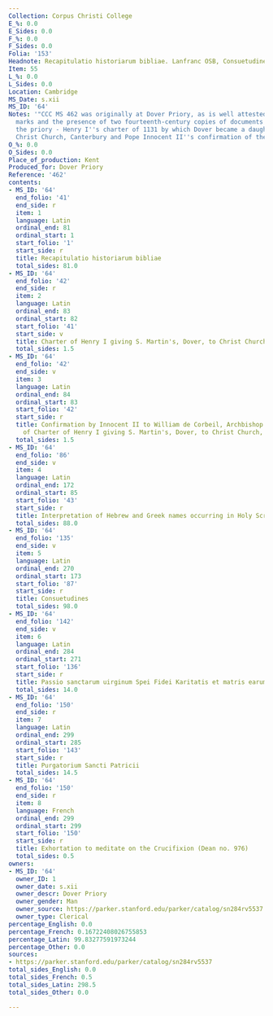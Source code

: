 ```yaml
---
Collection: Corpus Christi College
E_%: 0.0
E_Sides: 0.0
F_%: 0.0
F_Sides: 0.0
Folia: '153'
Headnote: Recapitulatio historiarum bibliae. Lanfranc OSB, Consuetudines
Item: 55
L_%: 0.0
L_Sides: 0.0
Location: Cambridge
MS_Date: s.xii
MS_ID: '64'
Notes: '"CCC MS 462 was originally at Dover Priory, as is well attested by the press
  marks and the presence of two fourteenth-century copies of documents relating to
  the priory - Henry I''s charter of 1131 by which Dover became a daughter house of
  Christ Church, Canterbury and Pope Innocent II''s confirmation of the same grant."'
O_%: 0.0
O_Sides: 0.0
Place_of_production: Kent
Produced_for: Dover Priory
Reference: '462'
contents:
- MS_ID: '64'
  end_folio: '41'
  end_side: r
  item: 1
  language: Latin
  ordinal_end: 81
  ordinal_start: 1
  start_folio: '1'
  start_side: r
  title: Recapitulatio historiarum bibliae
  total_sides: 81.0
- MS_ID: '64'
  end_folio: '42'
  end_side: r
  item: 2
  language: Latin
  ordinal_end: 83
  ordinal_start: 82
  start_folio: '41'
  start_side: v
  title: Charter of Henry I giving S. Martin's, Dover, to Christ Church, Canterbury
  total_sides: 1.5
- MS_ID: '64'
  end_folio: '42'
  end_side: v
  item: 3
  language: Latin
  ordinal_end: 84
  ordinal_start: 83
  start_folio: '42'
  start_side: r
  title: Confirmation by Innocent II to William de Corbeil, Archbishop of Canterbury
    of Charter of Henry I giving S. Martin's, Dover, to Christ Church, Canterbury
  total_sides: 1.5
- MS_ID: '64'
  end_folio: '86'
  end_side: v
  item: 4
  language: Latin
  ordinal_end: 172
  ordinal_start: 85
  start_folio: '43'
  start_side: r
  title: Interpretation of Hebrew and Greek names occurring in Holy Scripture
  total_sides: 88.0
- MS_ID: '64'
  end_folio: '135'
  end_side: v
  item: 5
  language: Latin
  ordinal_end: 270
  ordinal_start: 173
  start_folio: '87'
  start_side: r
  title: Consuetudines
  total_sides: 98.0
- MS_ID: '64'
  end_folio: '142'
  end_side: v
  item: 6
  language: Latin
  ordinal_end: 284
  ordinal_start: 271
  start_folio: '136'
  start_side: r
  title: Passio sanctarum uirginum Spei Fidei Karitatis et matris earum Sapientiae
  total_sides: 14.0
- MS_ID: '64'
  end_folio: '150'
  end_side: r
  item: 7
  language: Latin
  ordinal_end: 299
  ordinal_start: 285
  start_folio: '143'
  start_side: r
  title: Purgatorium Sancti Patricii
  total_sides: 14.5
- MS_ID: '64'
  end_folio: '150'
  end_side: r
  item: 8
  language: French
  ordinal_end: 299
  ordinal_start: 299
  start_folio: '150'
  start_side: r
  title: Exhortation to meditate on the Crucifixion (Dean no. 976)
  total_sides: 0.5
owners:
- MS_ID: '64'
  owner_ID: 1
  owner_date: s.xii
  owner_descr: Dover Priory
  owner_gender: Man
  owner_source: https://parker.stanford.edu/parker/catalog/sn284rv5537
  owner_type: Clerical
percentage_English: 0.0
percentage_French: 0.16722408026755853
percentage_Latin: 99.83277591973244
percentage_Other: 0.0
sources:
- https://parker.stanford.edu/parker/catalog/sn284rv5537
total_sides_English: 0.0
total_sides_French: 0.5
total_sides_Latin: 298.5
total_sides_Other: 0.0

---
```

